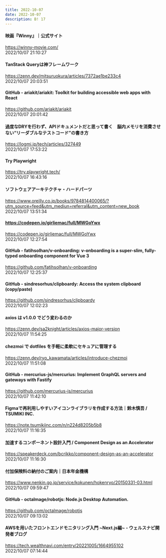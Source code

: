 ```yaml
---
title: 2022-10-07
date: 2022-10-07
description: B! 17
---
```


#### 映画『Winny』｜公式サイト
https://winny-movie.com/<br>
2022/10/07 21:10:27<br>


#### TanStack Queryは神フレームワーク
https://zenn.dev/mitsuruokura/articles/7372ae1be233c4<br>
2022/10/07 20:03:51<br>


#### GitHub - ariakit/ariakit: Toolkit for building accessible web apps with React
https://github.com/ariakit/ariakit<br>
2022/10/07 20:01:42<br>


#### 過度なDRYを行わず、APIドキュメントだと思って書く　脳内メモリを消費させない“リーダブルなテストコード”の書き方
https://logmi.jp/tech/articles/327449<br>
2022/10/07 17:53:22<br>


#### Try Playwright
https://try.playwright.tech/<br>
2022/10/07 16:43:16<br>


#### ソフトウェアアーキテクチャ・ハードパーツ
https://www.oreilly.co.jp/books/9784814400065/?utm_source=feed&utm_mediun=referral&utm_content=new_book<br>
2022/10/07 13:51:34<br>


#### https://codepen.io/girliemac/full/MWGoYwx
https://codepen.io/girliemac/full/MWGoYwx<br>
2022/10/07 12:27:54<br>


#### GitHub - fatihsolhan/v-onboarding: v-onboarding is a super-slim, fully-typed onboarding component for Vue 3
https://github.com/fatihsolhan/v-onboarding<br>
2022/10/07 12:25:37<br>


#### GitHub - sindresorhus/clipboardy: Access the system clipboard (copy/paste)
https://github.com/sindresorhus/clipboardy<br>
2022/10/07 12:02:23<br>


#### axios は v1.0.0 でどう変わるのか
https://zenn.dev/sa2knight/articles/axios-major-version<br>
2022/10/07 11:54:25<br>


#### chezmoi で dotfiles を手軽に柔軟にセキュアに管理する
https://zenn.dev/ryo_kawamata/articles/introduce-chezmoi<br>
2022/10/07 11:51:08<br>


#### GitHub - mercurius-js/mercurius: Implement GraphQL servers and gateways with Fastify
https://github.com/mercurius-js/mercurius<br>
2022/10/07 11:42:10<br>


#### Figmaで再利用しやすいアイコンライブラリを作成する方法｜鈴木慎吾 / TSUMIKI INC.
https://note.tsumikiinc.com/n/n224d8205b5b8<br>
2022/10/07 11:16:35<br>


#### 加速するコンポーネント設計入門 / Component Design as an Accelerator
https://speakerdeck.com/bcrikko/component-design-as-an-accelerator<br>
2022/10/07 11:16:30<br>


#### 付加保険料の納付のご案内｜日本年金機構
https://www.nenkin.go.jp/service/kokunen/hokenryo/20150331-03.html<br>
2022/10/07 09:59:47<br>


#### GitHub - octalmage/robotjs: Node.js Desktop Automation.
https://github.com/octalmage/robotjs<br>
2022/10/07 09:13:02<br>


#### AWSを用いたフロントエンドモニタリング入門 ~Next.js編~ - ウェルスナビ開発者ブログ
https://tech.wealthnavi.com/entry/20221005/1664955102<br>
2022/10/07 07:14:44<br>


